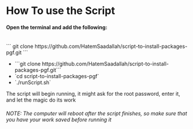 # How To use the Script

<h4>Open the terminal and add the following: </h4>
<br />
``` git clone https://github.com/HatemSaadallah/script-to-install-packages-pgf.git ```
<p> <ul> <li>```git clone https://github.com/HatemSaadallah/script-to-install-packages-pgf.git```</li> <li>`cd script-to-install-packages-pgf`
  </li> <li>`./runScript.sh`</li></ul> </p>

<p>The script will begin running, it might ask for the root password, enter it, and let the magic do its work</p>

<h6>NOTE: The computer will reboot after the script finishes, so make sure that you have your work saved before running it</h6>
